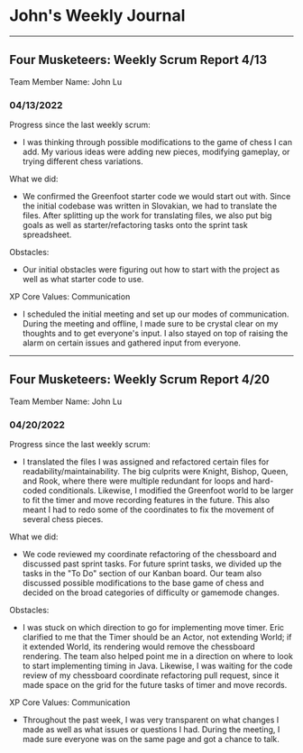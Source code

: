 # John's Weekly Journal
---
## Four Musketeers: Weekly Scrum Report 4/13
Team Member Name: John Lu

### 04/13/2022
Progress since the last weekly scrum: 
- I was thinking through possible modifications to the game of chess I can add. My various ideas were adding new pieces, modifying gameplay, or trying different chess variations. 

What we did:
- We confirmed the Greenfoot starter code we would start out with. Since the initial codebase was written in Slovakian, we had to translate the files. After splitting up the work for translating files, we also put big goals as well as starter/refactoring tasks onto the sprint task spreadsheet. 

Obstacles:
- Our initial obstacles were figuring out how to start with the project as well as what starter code to use.

XP Core Values: Communication 
- I scheduled the initial meeting and set up our modes of communication. During the meeting and offline, I made sure to be crystal clear on my thoughts and to get everyone's input. I also stayed on top of raising the alarm on certain issues and gathered input from everyone. 

---
## Four Musketeers: Weekly Scrum Report 4/20
Team Member Name: John Lu

### 04/20/2022
Progress since the last weekly scrum: 
- I translated the files I was assigned and refactored certain files for readability/maintainability. The big culprits were Knight, Bishop, Queen, and Rook, where there were multiple redundant for loops and hard-coded conditionals. Likewise, I modified the Greenfoot world to be larger to fit the timer and move recording features in the future. This also meant I had to redo some of the coordinates to fix the movement of several chess pieces.

What we did:
- We code reviewed my coordinate refactoring of the chessboard and discussed past sprint tasks. For future sprint tasks, we divided up the tasks in the "To Do" section of our Kanban board. Our team also discussed possible modifications to the base game of chess and decided on the broad categories of difficulty or gamemode changes. 

Obstacles:
- I was stuck on which direction to go for implementing move timer. Eric clarified to me that the Timer should be an Actor, not extending World; if it extended World, its rendering would remove the chessboard rendering. The team also helped point me in a direction on where to look to start implementing timing in Java. Likewise, I was waiting for the code review of my chessboard coordinate refactoring pull request, since it made space on the grid for the future tasks of timer and move records. 

XP Core Values: Communication 
- Throughout the past week, I was very transparent on what changes I made as well as what issues or questions I had. During the meeting, I made sure everyone was on the same page and got a chance to talk.
